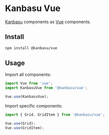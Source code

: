 # Kanbasu Vue

[Kanbasu](https://kanbasu.liip.ch/) components as [Vue](https://vuejs.org/) components.

## Install

```sh
npm install @kanbasu/vue
```

## Usage

Import all components:

```js
import Vue from 'vue';
import KanbasuVue from '@kanbasu/vue';

Vue.use(KanbasuVue);
```

Import specific components:

```js
import { Grid, GridItem } from '@kanbasu/vue';

Vue.use(Grid);
Vue.use(GridItem);
```